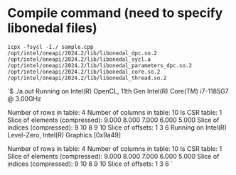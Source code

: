 # Compile command (need to specify libonedal files)
`icpx -fsycl -I./ sample.cpp /opt/intel/oneapi/2024.2/lib/libonedal_dpc.so.2 /opt/intel/oneapi/2024.2/lib/libonedal_sycl.a /opt/intel/oneapi/2024.2/lib/libonedal_parameters_dpc.so.2 /opt/intel/oneapi/2024.2/lib/libonedal_core.so.2 /opt/intel/oneapi/2024.2/lib/libonedal_thread.so.2`

`$ ./a.out 
Running on Intel(R) OpenCL, 11th Gen Intel(R) Core(TM) i7-1185G7 @ 3.00GHz

Number of rows in table: 4
Number of columns in table: 10
Is CSR table: 1
Slice of elements (compressed):      9.000 8.000 7.000 6.000 5.000 
Slice of indices (compressed):          9 10 8 9 10 
Slice of offsets:          1 3 6 
Running on Intel(R) Level-Zero, Intel(R) Graphics [0x9a49]

Number of rows in table: 4
Number of columns in table: 10
Is CSR table: 1
Slice of elements (compressed):      9.000 8.000 7.000 6.000 5.000 
Slice of indices (compressed):          9 10 8 9 10 
Slice of offsets:          1 3 6 `
